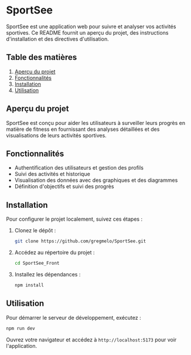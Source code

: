 # SportSee

SportSee est une application web pour suivre et analyser vos activités sportives. Ce README fournit un aperçu du projet, des instructions d'installation et des directives d'utilisation.

## Table des matières
1. [Aperçu du projet](#aperçu-du-projet)
2. [Fonctionnalités](#fonctionnalités)
3. [Installation](#installation)
4. [Utilisation](#utilisation)


## Aperçu du projet
SportSee est conçu pour aider les utilisateurs à surveiller leurs progrès en matière de fitness en fournissant des analyses détaillées et des visualisations de leurs activités sportives.

## Fonctionnalités
- Authentification des utilisateurs et gestion des profils
- Suivi des activités et historique
- Visualisation des données avec des graphiques et des diagrammes
- Définition d'objectifs et suivi des progrès

## Installation
Pour configurer le projet localement, suivez ces étapes :

1. Clonez le dépôt :
    ```bash
    git clone https://github.com/gregmelo/SportSee.git
    ```
2. Accédez au répertoire du projet :
    ```bash
    cd SportSee_Front
    ```
3. Installez les dépendances :
    ```bash
    npm install
    ```

## Utilisation
Pour démarrer le serveur de développement, exécutez :
```bash
npm run dev
```
Ouvrez votre navigateur et accédez à `http://localhost:5173` pour voir l'application.



